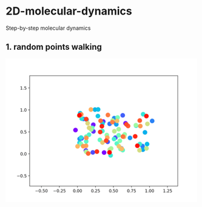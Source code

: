 # 2D-molecular-dynamics
Step-by-step molecular dynamics
## 1. random points walking
![](scatter.gif)
